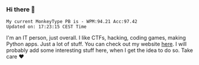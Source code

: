 ### Hi there 👋
<!-- PB START -->
```
My current MonkeyType PB is - WPM:94.21 Acc:97.42
Updated on: 17:23:15 CEST Time
```
<!-- PB END -->
I'm an IT person, just overall. I like CTFs, hacking, coding games, making Python apps. Just a lot of stuff.
You can check out my website [here](https://skill3472.github.io/).
I will probably add some interesting stuff here, when I get the idea to do so. Take care ❤️
